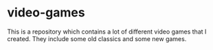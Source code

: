 # video-games
This is a repository which contains a lot of different video games that I created. They include some old classics and some new games.

